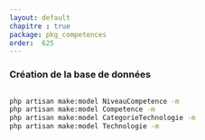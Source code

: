 ```yaml
---
layout: default
chapitre : true
package: pkg_competences
order:  625
---
```


### Création de la base de données 


````bash

php artisan make:model NiveauCompetence -m
php artisan make:model Competence -m
php artisan make:model CategorieTechnologie -m
php artisan make:model Technologie -m


````